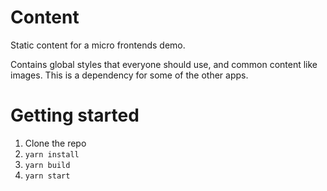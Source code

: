# Content

Static content for a micro frontends demo.

Contains global styles that everyone should use, and common content like images.
This is a dependency for some of the other apps.

# Getting started

1. Clone the repo
2. `yarn install`
3. `yarn build`
3. `yarn start`
